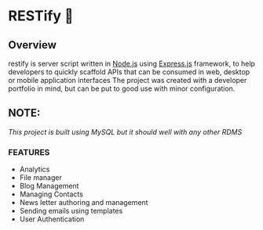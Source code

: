 # RESTify :rocket:



## Overview
restify is server script  written in [Node.js](https://nodejs.org) using [Express.js](https://expressjs.com) framework, to help developers to quickly scaffold  APIs that can be consumed in web, desktop or mobile application interfaces 
The project was created with a developer portfolio in mind, but can be put to good use with minor configuration.



## NOTE:
_This project is built using MySQL
but it should well with any other RDMS_



### FEATURES
- Analytics 
- File manager 
- Blog Management 
- Managing Contacts 
- News letter authoring and management 
- Sending emails using templates 
- User Authentication 




